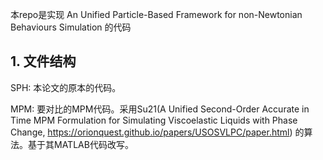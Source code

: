 本repo是实现 An Unified Particle-Based Framework for non-Newtonian Behaviours Simulation 的代码

## 1. 文件结构

SPH: 本论文的原本的代码。

MPM: 要对比的MPM代码。采用Su21(A Unified Second-Order Accurate in Time MPM Formulation for Simulating Viscoelastic Liquids with Phase Change, https://orionquest.github.io/papers/USOSVLPC/paper.html) 的算法。基于其MATLAB代码改写。

